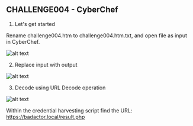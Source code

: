 ## CHALLENGE004 - CyberChef

1. Let's get started 

Rename challenge004.htm to challenge004.htm.txt, and open file as input in CyberChef.

![alt text](https://github.com/ATTACKnDEFEND/Deobfuscation-Challenges/blob/main/challenge004/solution/images/C4-1.png)

2. Replace input with output

![alt text](https://github.com/ATTACKnDEFEND/Deobfuscation-Challenges/blob/main/challenge004/solution/images/C4-2.png)

3. Decode using URL Decode operation

![alt text](https://github.com/ATTACKnDEFEND/Deobfuscation-Challenges/blob/main/challenge003/solution/images/C4-3.png)

Within the credential harvesting script find the URL: https://badactor.local/result.php

